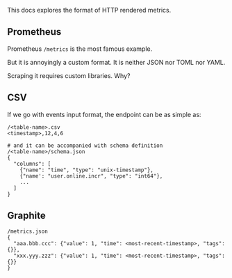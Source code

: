 This docs explores the format of HTTP rendered metrics.

## Prometheus

Prometheus `/metrics` is the most famous example.

But it is annoyingly a custom format. It is neither JSON nor TOML nor YAML.

Scraping it requires custom libraries. Why?


## CSV

If we go with events input format, the endpoint can be as simple as:

```
/<table-name>.csv
<timestamp>,12,4,6

# and it can be accompanied with schema definition
/<table-name>/schema.json
{
  "columns": [
    {"name": "time", "type": "unix-timestamp"},
    {"name': "user.online.incr", "type": "int64"},
    ...
  ]
}
```

## Graphite

```
/metrics.json
{
  "aaa.bbb.ccc": {"value": 1, "time": <most-recent-timestamp>, "tags": {}},
  "xxx.yyy.zzz": {"value": 1, "time": <most-recent-timestamp>, "tags": {}}
}
```
